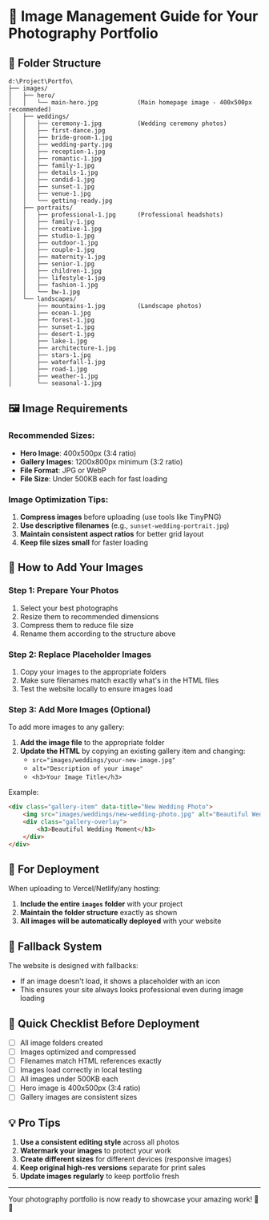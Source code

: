 # 📸 Image Management Guide for Your Photography Portfolio

## 📁 **Folder Structure**

```
d:\Project\Portfo\
├── images/
│   ├── hero/
│   │   └── main-hero.jpg           (Main homepage image - 400x500px recommended)
│   ├── weddings/
│   │   ├── ceremony-1.jpg          (Wedding ceremony photos)
│   │   ├── first-dance.jpg
│   │   ├── bride-groom-1.jpg
│   │   ├── wedding-party.jpg
│   │   ├── reception-1.jpg
│   │   ├── romantic-1.jpg
│   │   ├── family-1.jpg
│   │   ├── details-1.jpg
│   │   ├── candid-1.jpg
│   │   ├── sunset-1.jpg
│   │   ├── venue-1.jpg
│   │   └── getting-ready.jpg
│   ├── portraits/
│   │   ├── professional-1.jpg      (Professional headshots)
│   │   ├── family-1.jpg
│   │   ├── creative-1.jpg
│   │   ├── studio-1.jpg
│   │   ├── outdoor-1.jpg
│   │   ├── couple-1.jpg
│   │   ├── maternity-1.jpg
│   │   ├── senior-1.jpg
│   │   ├── children-1.jpg
│   │   ├── lifestyle-1.jpg
│   │   ├── fashion-1.jpg
│   │   └── bw-1.jpg
│   └── landscapes/
│       ├── mountains-1.jpg         (Landscape photos)
│       ├── ocean-1.jpg
│       ├── forest-1.jpg
│       ├── sunset-1.jpg
│       ├── desert-1.jpg
│       ├── lake-1.jpg
│       ├── architecture-1.jpg
│       ├── stars-1.jpg
│       ├── waterfall-1.jpg
│       ├── road-1.jpg
│       ├── weather-1.jpg
│       └── seasonal-1.jpg
```

## 🖼️ **Image Requirements**

### **Recommended Sizes:**
- **Hero Image**: 400x500px (3:4 ratio)
- **Gallery Images**: 1200x800px minimum (3:2 ratio)
- **File Format**: JPG or WebP
- **File Size**: Under 500KB each for fast loading

### **Image Optimization Tips:**
1. **Compress images** before uploading (use tools like TinyPNG)
2. **Use descriptive filenames** (e.g., `sunset-wedding-portrait.jpg`)
3. **Maintain consistent aspect ratios** for better grid layout
4. **Keep file sizes small** for faster loading

## 🔄 **How to Add Your Images**

### **Step 1: Prepare Your Photos**
1. Select your best photographs
2. Resize them to recommended dimensions
3. Compress them to reduce file size
4. Rename them according to the structure above

### **Step 2: Replace Placeholder Images**
1. Copy your images to the appropriate folders
2. Make sure filenames match exactly what's in the HTML files
3. Test the website locally to ensure images load

### **Step 3: Add More Images (Optional)**
To add more images to any gallery:

1. **Add the image file** to the appropriate folder
2. **Update the HTML** by copying an existing gallery item and changing:
   - `src="images/weddings/your-new-image.jpg"`
   - `alt="Description of your image"`
   - `<h3>Your Image Title</h3>`

Example:
```html
<div class="gallery-item" data-title="New Wedding Photo">
    <img src="images/weddings/new-wedding-photo.jpg" alt="Beautiful Wedding Moment" class="gallery-image">
    <div class="gallery-overlay">
        <h3>Beautiful Wedding Moment</h3>
    </div>
</div>
```

## 🚀 **For Deployment**

When uploading to Vercel/Netlify/any hosting:
1. **Include the entire `images` folder** with your project
2. **Maintain the folder structure** exactly as shown
3. **All images will be automatically deployed** with your website

## 🔧 **Fallback System**

The website is designed with fallbacks:
- If an image doesn't load, it shows a placeholder with an icon
- This ensures your site always looks professional even during image loading

## 📝 **Quick Checklist Before Deployment**

- [ ] All image folders created
- [ ] Images optimized and compressed
- [ ] Filenames match HTML references exactly
- [ ] Images load correctly in local testing
- [ ] All images under 500KB each
- [ ] Hero image is 400x500px (3:4 ratio)
- [ ] Gallery images are consistent sizes

## 💡 **Pro Tips**

1. **Use a consistent editing style** across all photos
2. **Watermark your images** to protect your work
3. **Create different sizes** for different devices (responsive images)
4. **Keep original high-res versions** separate for print sales
5. **Update images regularly** to keep portfolio fresh

---

Your photography portfolio is now ready to showcase your amazing work! 📸✨
